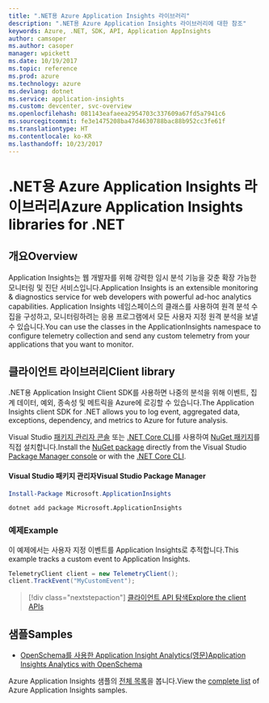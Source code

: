 ```yaml
---
title: ".NET용 Azure Application Insights 라이브러리"
description: ".NET용 Azure Application Insights 라이브러리에 대한 참조"
keywords: Azure, .NET, SDK, API, Application AppInsights
author: camsoper
ms.author: casoper
manager: wpickett
ms.date: 10/19/2017
ms.topic: reference
ms.prod: azure
ms.technology: azure
ms.devlang: dotnet
ms.service: application-insights
ms.custom: devcenter, svc-overview
ms.openlocfilehash: 081143eafaeea2954703c337609a67fd5a7941c6
ms.sourcegitcommit: fe3e1475208ba47d4630788bac88b952cc3fe61f
ms.translationtype: HT
ms.contentlocale: ko-KR
ms.lasthandoff: 10/23/2017
---
```

# <a name="azure-application-insights-libraries-for-net"></a><span data-ttu-id="0421f-104">.NET용 Azure Application Insights 라이브러리</span><span class="sxs-lookup"><span data-stu-id="0421f-104">Azure Application Insights libraries for .NET</span></span>

## <a name="overview"></a><span data-ttu-id="0421f-105">개요</span><span class="sxs-lookup"><span data-stu-id="0421f-105">Overview</span></span>

<span data-ttu-id="0421f-106">Application Insights는 웹 개발자를 위해 강력한 임시 분석 기능을 갖춘 확장 가능한 모니터링 및 진단 서비스입니다.</span><span class="sxs-lookup"><span data-stu-id="0421f-106">Application Insights is an extensible monitoring & diagnostics service for web developers with powerful ad-hoc analytics capabilities.</span></span> <span data-ttu-id="0421f-107">Application Insights 네임스페이스의 클래스를 사용하여 원격 분석 수집을 구성하고, 모니터링하려는 응용 프로그램에서 모든 사용자 지정 원격 분석을 보낼 수 있습니다.</span><span class="sxs-lookup"><span data-stu-id="0421f-107">You can use the classes in the ApplicationInsights namespace to configure telemetry collection and send any custom telemetry from your applications that you want to monitor.</span></span>

## <a name="client-library"></a><span data-ttu-id="0421f-108">클라이언트 라이브러리</span><span class="sxs-lookup"><span data-stu-id="0421f-108">Client library</span></span>

<span data-ttu-id="0421f-109">.NET용 Application Insight Client SDK를 사용하면 나중의 분석을 위해 이벤트, 집계 데이터, 예외, 종속성 및 메트릭을 Azure에 로깅할 수 있습니다.</span><span class="sxs-lookup"><span data-stu-id="0421f-109">The Application Insights client SDK for .NET allows you to log event, aggregated data, exceptions, dependency, and metrics to Azure for future analysis.</span></span>

<span data-ttu-id="0421f-110">Visual Studio [패키지 관리자 콘솔][PackageManager] 또는 [.NET Core CLI][DotNetCLI]를 사용하여 [NuGet 패키지](https://www.nuget.org/packages/Microsoft.ApplicationInsights )를 직접 설치합니다.</span><span class="sxs-lookup"><span data-stu-id="0421f-110">Install the [NuGet package](https://www.nuget.org/packages/Microsoft.ApplicationInsights ) directly from the Visual Studio [Package Manager console][PackageManager] or with the [.NET Core CLI][DotNetCLI].</span></span>

#### <a name="visual-studio-package-manager"></a><span data-ttu-id="0421f-111">Visual Studio 패키지 관리자</span><span class="sxs-lookup"><span data-stu-id="0421f-111">Visual Studio Package Manager</span></span>

```powershell
Install-Package Microsoft.ApplicationInsights 
```

```bash
dotnet add package Microsoft.ApplicationInsights 
```

### <a name="example"></a><span data-ttu-id="0421f-112">예제</span><span class="sxs-lookup"><span data-stu-id="0421f-112">Example</span></span>

<span data-ttu-id="0421f-113">이 예제에서는 사용자 지정 이벤트를 Application Insights로 추적합니다.</span><span class="sxs-lookup"><span data-stu-id="0421f-113">This example tracks a custom event to Application Insights.</span></span>

```csharp
TelemetryClient client = new TelemetryClient();
client.TrackEvent("MyCustomEvent");
```

> [!div class="nextstepaction"]
> [<span data-ttu-id="0421f-114">클라이언트 API 탐색</span><span class="sxs-lookup"><span data-stu-id="0421f-114">Explore the client APIs</span></span>](/dotnet/api/overview/azure/insights/client)



## <a name="samples"></a><span data-ttu-id="0421f-115">샘플</span><span class="sxs-lookup"><span data-stu-id="0421f-115">Samples</span></span>

- [<span data-ttu-id="0421f-116">OpenSchema를 사용한 Application Insight Analytics(영문)</span><span class="sxs-lookup"><span data-stu-id="0421f-116">Application Insights Analytics with OpenSchema</span></span>](https://azure.microsoft.com/resources/samples/guidance-appinsights-openschema/)

<span data-ttu-id="0421f-117">Azure Application Insights 샘플의 [전체 목록](https://azure.microsoft.com/resources/samples/?service=application-insights&platform=dotnet)을 봅니다.</span><span class="sxs-lookup"><span data-stu-id="0421f-117">View the [complete list](https://azure.microsoft.com/resources/samples/?service=application-insights&platform=dotnet) of Azure Application Insights samples.</span></span>

[PackageManager]: https://docs.microsoft.com/nuget/tools/package-manager-console
[DotNetCLI]: https://docs.microsoft.com/dotnet/core/tools/dotnet-add-package
